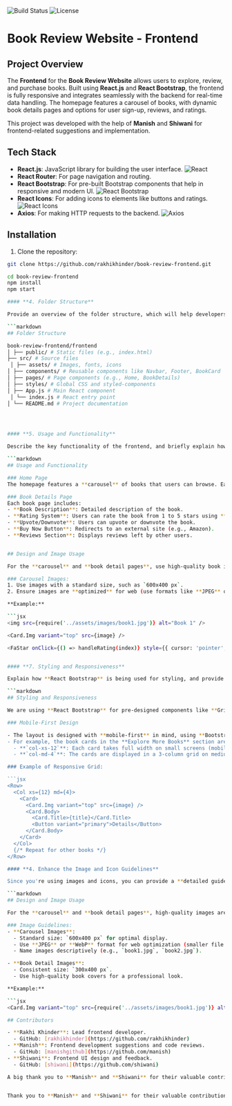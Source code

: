 ![Build Status](https://img.shields.io/badge/build-passing-brightgreen) ![License](https://img.shields.io/badge/license-MIT-blue)
# Book Review Website - Frontend

## Project Overview

The **Frontend** for the **Book Review Website** allows users to explore, review, and purchase books. Built using **React.js** and **React Bootstrap**, the frontend is fully responsive and integrates seamlessly with the backend for real-time data handling. The homepage features a carousel of books, with dynamic book details pages and options for user sign-up, reviews, and ratings.

This project was developed with the help of **Manish** and **Shiwani** for frontend-related suggestions and implementation.

## Tech Stack

- **React.js**: JavaScript library for building the user interface. 
  ![React](https://img.shields.io/badge/React-61DAFB?style=flat&logo=react&logoColor=black)
- **React Router**: For page navigation and routing.
- **React Bootstrap**: For pre-built Bootstrap components that help in responsive and modern UI. 
  ![React Bootstrap](https://img.shields.io/badge/React%20Bootstrap-563d7c?style=flat&logo=react-bootstrap&logoColor=white)
- **React Icons**: For adding icons to elements like buttons and ratings.
  ![React Icons](https://img.shields.io/badge/React%20Icons-000000?style=flat&logo=react&logoColor=white)
- **Axios**: For making HTTP requests to the backend.
  ![Axios](https://img.shields.io/badge/Axios-5A29E3?style=flat&logo=axios&logoColor=white)


## Installation

1. Clone the repository:

```bash
git clone https://github.com/rakhikhinder/book-review-frontend.git

cd book-review-frontend
npm install
npm start

#### **4. Folder Structure**

Provide an overview of the folder structure, which will help developers understand how the frontend code is organized.

```markdown
## Folder Structure

book-review-frontend/frontend
│ ├── public/ # Static files (e.g., index.html)
├── src/ # Source files
 │ ├── assets/ # Images, fonts, icons
│ ├── components/ # Reusable components like Navbar, Footer, BookCard
│ ├── pages/ # Page components (e.g., Home, BookDetails)
│ ├── styles/ # Global CSS and styled-components
│ ├── App.js # Main React component
 │ └── index.js # React entry point
│ └── README.md # Project documentation




#### **5. Usage and Functionality**

Describe the key functionality of the frontend, and briefly explain how each major component works.

```markdown
## Usage and Functionality

### Home Page
The homepage features a **carousel** of books that users can browse. Each book on the carousel is clickable and will take the user to the **Book Details** page.

### Book Details Page
Each book page includes:
- **Book Description**: Detailed description of the book.
- **Rating System**: Users can rate the book from 1 to 5 stars using **React Icons**.
- **Upvote/Downvote**: Users can upvote or downvote the book.
- **Buy Now Button**: Redirects to an external site (e.g., Amazon).
- **Reviews Section**: Displays reviews left by other users.


## Design and Image Usage

For the **carousel** and **book detail pages**, use high-quality book images. Place all book images inside the `src/assets/images/` directory to maintain organization.

### Carousel Images:
1. Use images with a standard size, such as `600x400 px`.
2. Ensure images are **optimized** for web (use formats like **JPEG** or **WebP** for better performance).

**Example:**

```jsx
<img src={require('../assets/images/book1.jpg')} alt="Book 1" />

<Card.Img variant="top" src={image} />

<FaStar onClick={() => handleRating(index)} style={{ cursor: 'pointer', color: index <= rating ? 'gold' : 'gray' }} />


#### **7. Styling and Responsiveness**

Explain how **React Bootstrap** is being used for styling, and provide recommendations for keeping the design responsive.

```markdown
## Styling and Responsiveness

We are using **React Bootstrap** for pre-designed components like **Grid**, **Cards**, and **Buttons** to make the website **responsive** across all devices, from mobile to desktop. 

### Mobile-First Design

- The layout is designed with **mobile-first** in mind, using **Bootstrap's Grid System**. This allows for easy adaptation to various screen sizes (e.g., mobile, tablet, desktop).
- For example, the book cards in the **Explore More Books** section are set to:
  - **`col-xs-12`**: Each card takes full width on small screens (mobile).
  - **`col-md-4`**: The cards are displayed in a 3-column grid on medium and large screens (tablets and desktops).

### Example of Responsive Grid:

```jsx
<Row>
  <Col xs={12} md={4}>
    <Card>
      <Card.Img variant="top" src={image} />
      <Card.Body>
        <Card.Title>{title}</Card.Title>
        <Button variant="primary">Details</Button>
      </Card.Body>
    </Card>
  </Col>
  {/* Repeat for other books */}
</Row>

#### **4. Enhance the Image and Icon Guidelines**

Since you're using images and icons, you can provide a **detailed guide** on how to properly use images, set aspect ratios, and name conventions.

```markdown
## Design and Image Usage

For the **carousel** and **book detail pages**, high-quality images are essential for the best user experience. Ensure that each image is optimized and has a consistent aspect ratio. Place all images in the `src/assets/images/` folder.

### Image Guidelines:
- **Carousel Images**:
  - Standard size: `600x400 px` for optimal display.
  - Use **JPEG** or **WebP** format for web optimization (smaller file sizes).
  - Name images descriptively (e.g., `book1.jpg`, `book2.jpg`).

- **Book Detail Images**:
  - Consistent size: `300x400 px`.
  - Use high-quality book covers for a professional look.

**Example:**

```jsx
<Card.Img variant="top" src={require('../assets/images/book1.jpg')} alt="Book Title" />

## Contributors

- **Rakhi Khinder**: Lead frontend developer.
  - GitHub: [rakhikhinder](https://github.com/rakhikhinder)
- **Manish**: Frontend development suggestions and code reviews.
  - GitHub: [manishgithub](https://github.com/manish)
- **Shiwani**: Frontend UI design and feedback.
  - GitHub: [shiwani](https://github.com/shiwani)

A big thank you to **Manish** and **Shiwani** for their valuable contributions and feedback on the frontend!


Thank you to **Manish** and **Shiwani** for their valuable contributions!
